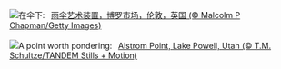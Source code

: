 ![](https://www.bing.com/th?id=OHR.UmbrellaDay_ZH-CN8024305066_UHD.jpg&w=1000)在伞下:&nbsp;&ensp;[雨伞艺术装置，博罗市场，伦敦，英国 (© Malcolm P Chapman/Getty Images)](https://www.bing.com/th?id=OHR.UmbrellaDay_ZH-CN8024305066_UHD.jpg)
<br><br/>
![](https://www.bing.com/th?id=OHR.AlstromPoint_EN-US6746094430_UHD.jpg&w=1000)A point worth pondering:&nbsp;&ensp;[Alstrom Point, Lake Powell, Utah (© T.M. Schultze/TANDEM Stills + Motion)](https://www.bing.com/th?id=OHR.AlstromPoint_EN-US6746094430_UHD.jpg)
<br><br/>
